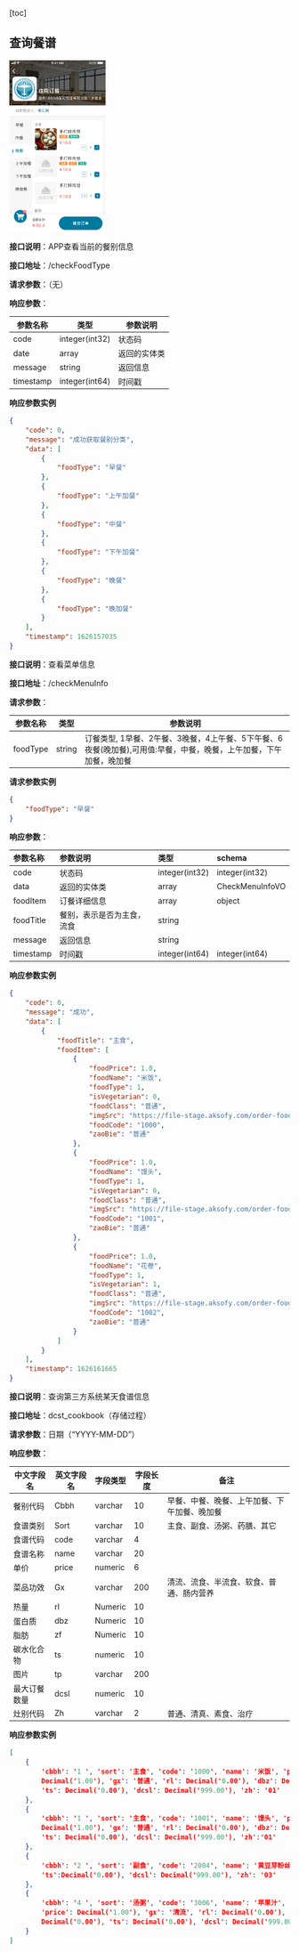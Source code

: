 [toc]

## 查询餐谱



<img src="住院订餐.PNG" alt="image" style="zoom:30%;" />

**接口说明**：APP查看当前的餐别信息

**接口地址**：/checkFoodType

**请求参数**：（无）

**响应参数**：

| 参数名称  | 类型           | 参数说明     |
| --------- | -------------- | ------------ |
| code      | integer(int32) | 状态码       |
| date      | array          | 返回的实体类 |
| message   | string         | 返回信息     |
| timestamp | integer(int64) | 时间戳       |

**响应参数实例**

```json
{
    "code": 0,
    "message": "成功获取餐别分类",
    "data": [
        {
            "foodType": "早餐"
        },
        {
            "foodType": "上午加餐"
        },
        {
            "foodType": "中餐"
        },
        {
            "foodType": "下午加餐"
        },
        {
            "foodType": "晚餐"
        },
        {
            "foodType": "晚加餐"
        }
    ],
    "timestamp": 1626157035
}
```



**接口说明**：查看菜单信息

**接口地址**：/checkMenuInfo

**请求参数**：

| 参数名称 | 类型   | 参数说明                                                     |
| -------- | ------ | ------------------------------------------------------------ |
| foodType | string | 订餐类型, 1早餐、2午餐、3晚餐，4上午餐、5下午餐、6夜餐(晚加餐),可用值:早餐，中餐，晚餐，上午加餐，下午加餐，晚加餐 |

**请求参数实例**

```JSON
{
	"foodType": "早餐"
}
```

**响应参数**：

| 参数名称  | 参数说明                   | 类型           | schema          |
| :-------- | :------------------------- | :------------- | :-------------- |
| code      | 状态码                     | integer(int32) | integer(int32)  |
| data      | 返回的实体类               | array          | CheckMenuInfoVO |
| foodItem  | 订餐详细信息               | array          | object          |
| foodTitle | 餐别，表示是否为主食，流食 | string         |                 |
| message   | 返回信息                   | string         |                 |
| timestamp | 时间戳                     | integer(int64) | integer(int64)  |

**响应参数实例**

```json
{
    "code": 0,
    "message": "成功",
    "data": [
        {
            "foodTitle": "主食",
            "foodItem": [
                {
                    "foodPrice": 1.0,
                    "foodName": "米饭",
                    "foodType": 1,
                    "isVegetarian": 0,
                    "foodClass": "普通",
                    "imgSrc": "https://file-stage.aksofy.com/order-food/gongbaojiding.jpeg",
                    "foodCode": "1000",
                    "zaoBie": "普通"
                },
                {
                    "foodPrice": 1.0,
                    "foodName": "馒头",
                    "foodType": 1,
                    "isVegetarian": 0,
                    "foodClass": "普通",
                    "imgSrc": "https://file-stage.aksofy.com/order-food/gongbaojiding.jpeg",
                    "foodCode": "1001",
                    "zaoBie": "普通"
                },
                {
                    "foodPrice": 1.0,
                    "foodName": "花卷",
                    "foodType": 1,
                    "isVegetarian": 1,
                    "foodClass": "普通",
                    "imgSrc": "https://file-stage.aksofy.com/order-food/gongbaojiding.jpeg",
                    "foodCode": "1002",
                    "zaoBie": "普通"
                }
            ]
        }
    ],
    "timestamp": 1626161665
}
```



**接口说明**：查询第三方系统某天食谱信息

**接口地址**：dcst_cookbook（存储过程）

**请求参数**：日期（“YYYY-MM-DD”）

**响应参数**：

| 中文字段名   | 英文字段名 | 字段类型 | 字段长度 | 备注                                         |
| ------------ | ---------- | -------- | -------- | -------------------------------------------- |
| 餐别代码     | Cbbh       | varchar  | 10       | 早餐、中餐、晚餐、上午加餐、下午加餐、晚加餐 |
| 食谱类别     | Sort       | varchar  | 10       | 主食、副食、汤粥、药膳、其它                 |
| 食谱代码     | code       | varchar  | 4        |                                              |
| 食谱名称     | name       | varchar  | 20       |                                              |
| 单价         | price      | numeric  | 6        |                                              |
| 菜品功效     | Gx         | varchar  | 200      | 清流、流食、半流食、软食、普通、肠内营养     |
| 热量         | rl         | Numeric  | 10       |                                              |
| 蛋白质       | dbz        | Numeric  | 10       |                                              |
| 脂肪         | zf         | Numeric  | 10       |                                              |
| 碳水化合物   | ts         | numeric  | 10       |                                              |
| 图片         | tp         | varchar  | 200      |                                              |
| 最大订餐数量 | dcsl       | numeric  | 10       |                                              |
| 灶别代码     | Zh         | varchar  | 2        | 普通、清真、素食、治疗                       |

**响应参数实例**

```json
[
	{
        'cbbh': '1 ', 'sort': '主食', 'code': '1000', 'name': '米饭', 'price':
	 	Decimal('1.00'), 'gx': '普通', 'rl': Decimal('0.00'), 'dbz': Decimal('0.00'), 
        'ts': Decimal('0.00'), 'dcsl': Decimal('999.00'), 'zh': '01'
    }, 
	{
        'cbbh': '1 ', 'sort': '主食', 'code': '1001', 'name': '馒头', 'price': 			
	 	Decimal('1.00'), 'gx': '普通', 'rl': Decimal('0.00'), 'dbz': Decimal('0.00'), 
        'ts': Decimal('0.00'), 'dcsl': Decimal('999.00'), 'zh':'01'
    },
    {
        'cbbh': '2 ', 'sort': '副食', 'code': '2004', 'name': '黄豆芽粉丝', 'price': 				Decimal('1.00'), 'gx': '普通', 'rl': Decimal('0.00'), 'dbz': Decimal('0.00'), 	
        'ts':Decimal('0.00'), 'dcsl': Decimal('999.00'), 'zh': '03'
    },
    {
        'cbbh': '4 ', 'sort': '汤粥', 'code': '3006', 'name': '苹果汁',
		'price': Decimal('1.00'), 'gx': '清流', 'rl': Decimal('0.00'), 'dbz': 	
        Decimal('0.00'), 'ts': Decimal('0.00'), 'dcsl': Decimal('999.00'), 'zh': '01'
    }
]
```

